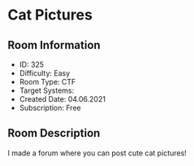 ﻿# Cat Pictures

## Room Information
- ID: 325
- Difficulty: Easy
- Room Type: CTF
- Target Systems: 
- Created Date: 04.06.2021
- Subscription: Free

## Room Description
I made a forum where you can post cute cat pictures!
